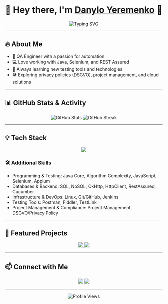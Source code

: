 <h1 align="center">🚀 Hey there, I'm <a href="https://github.com/danilforx">Danylo Yeremenko</a> 👋</h1>

<p align="center">
  <img src="https://readme-typing-svg.herokuapp.com?font=Fira+Code&pause=1000&color=blue&width=435&lines=Quality+Assurance+Engineer;Automation+Testing+Specialist;Passionate+About+Software+Testing" alt="Typing SVG">
</p>

---

## 🔥 About Me
- 🧪 QA Engineer with a passion for automation  
- 💻 Love working with Java, Selenium, and REST Assured  
- 🎯 Always learning new testing tools and technologies  
- 🛠️ Exploring privacy policies (DSGVO), project management, and cloud solutions  

---

## 📊 GitHub Stats & Activity
<p align="center">
  <img src="https://github-readme-stats.vercel.app/api?username=danilforx&show_icons=true&theme=tokyonight" alt="GitHub Stats">
  <img src="https://streak-stats.demolab.com/?user=danilforx&theme=tokyonight" alt="GitHub Streak">
</p>

---

## 💡 Tech Stack
<p align="center">
  <img src="https://skillicons.dev/icons?i=java,ts,selenium,postman,github,linux,macos,windows,idea,vscode,jenkins,git" />
</p>

### 🛠️ Additional Skills
- Programming & Testing: Java Core, Algorithm Complexity, JavaScript, Selenium, Appium  
- Databases & Backend: SQL, NoSQL, OkHttp, HttpClient, RestAssured, Cucumber  
- Infrastructure & DevOps: Linux, Git/GitHub, Jenkins  
- Testing Tools: Postman, Fiddler, TestLink  
- Project Management & Compliance: Project Management, DSGVO/Privacy Policy  

---

## 🎯 Featured Projects
<p align="center">
  <a href="https://github.com/danilforx/FoodNow">
    <img src="https://github-readme-stats.vercel.app/api/pin/?username=danilforx&repo=FoodNow&theme=tokyonight" />
  </a>
  <a href="https://github.com/danilforx/AnotherProject">
    <img src="https://github-readme-stats.vercel.app/api/pin/?username=danilforx&repo=AnotherProject&theme=tokyonight" />
  </a>
</p>

---

## 📫 Connect with Me
<p align="center">
  <a href="https://www.linkedin.com/in/danylo-yeremenko-85645a259/"><img src="https://img.shields.io/badge/LinkedIn-blue?style=for-the-badge&logo=linkedin"></a>
  <a href="mailto:danileremenkoschool@gmail.com"><img src="https://img.shields.io/badge/Email-red?style=for-the-badge&logo=gmail&logoColor=white"></a>
</p>

---

<p align="center">
  <img src="https://komarev.com/ghpvc/?username=danilforx&color=blue" alt="Profile Views">
</p>
